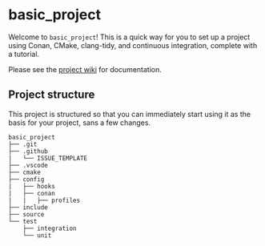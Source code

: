 # basic_project

Welcome to `basic_project`!
This is a quick way for you to set up a project using Conan, CMake, clang-tidy, and continuous
integration, complete with a tutorial.

Please see the [project wiki][basic-project-wiki] for documentation.

## Project structure

This project is structured so that you can immediately start using it as the basis for your project,
sans a few changes.

```
basic_project
├── .git
├── .github
|   └── ISSUE_TEMPLATE
├── .vscode
├── cmake
├── config
|   ├── hooks
|   ├── conan
|   |   ├── profiles
├── include
├── source
└── test
    ├── integration
    └── unit
```

[basic-project-wiki]: https://github.com/cjdb/basic_project/wiki
